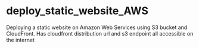 # deploy_static_website_AWS
Deploying a static website on Amazon Web Services using S3 bucket and CloudFront. Has cloudfront distribution url and s3 endpoint all accessible on the internet
